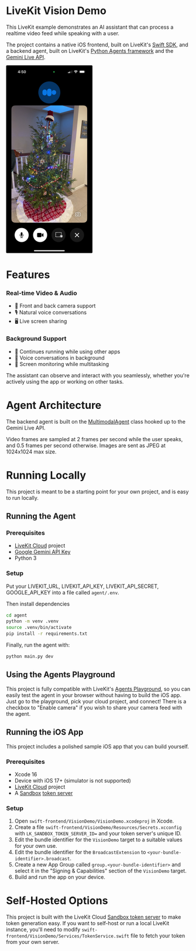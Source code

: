 # LiveKit Vision Demo

This LiveKit example demonstrates an AI assistant that can process a realtime video feed while speaking with a user.

The project contains a native iOS frontend, built on LiveKit's [Swift SDK](https://github.com/livekit/client-sdk-swift), and a backend agent, built on LiveKit's [Python Agents framework](https://github.com/livekit/agents) and the [Gemini Live API](https://ai.google.dev/gemini-api/docs/live).

<img src="screenshot.jpg" height="512">

# Features

### Real-time Video & Audio
- 📱 Front and back camera support
- 🎙️ Natural voice conversations
- 🖥️ Live screen sharing

### Background Support
- 🔄 Continues running while using other apps
- 💬 Voice conversations in background
- 👀 Screen monitoring while multitasking

The assistant can observe and interact with you seamlessly, whether you're actively using the app or working on other tasks.

# Agent Architecture

The backend agent is built on the [MultimodalAgent](https://docs.livekit.io/agents/voice-agent/multimodal/) class hooked up to the Gemini Live API.

Video frames are sampled at 2 frames per second while the user speaks, and 0.5 frames per second otherwise. Images are sent as JPEG at 1024x1024 max size.

# Running Locally

This project is meant to be a starting point for your own project, and is easy to run locally.

## Running the Agent

### Prerequisites

- [LiveKit Cloud](https://cloud.livekit.io) project
- [Google Gemini API Key](https://console.cloud.google.com/apis/library/generativelanguage.googleapis.com)
- Python 3

### Setup

Put your LIVEKIT_URL, LIVEKIT_API_KEY, LIVEKIT_API_SECRET, GOOGLE_API_KEY into a file called `agent/.env`.

Then install dependencies

```bash
cd agent
python -m venv .venv
source .venv/bin/activate
pip install -r requirements.txt
```

Finally, run the agent with:

```bash
python main.py dev
```

## Using the Agents Playground

This project is fully compatible with LiveKit's [Agents Playground](https://agents-playground.livekit.io), so you can easily test the agent in your browser without having to build the iOS app. Just go to the playground, pick your cloud project, and connect! There is a checkbox to "Enable camera" if you wish to share your camera feed with the agent.

## Running the iOS App

This project includes a polished sample iOS app that you can build yourself.

### Prerequisites

- Xcode 16
- Device with iOS 17+ (simulator is not supported)
- [LiveKit Cloud](https://cloud.livekit.io) project
- A [Sandbox](https://docs.livekit.io/cloud/sandbox/) [token server](https://cloud.livekit.io/projects/p_/sandbox/templates/token-server)

### Setup

1. Open `swift-frontend/VisionDemo/VisionDemo.xcodeproj` in Xcode.
2. Create a file `swift-frontend/VisionDemo/Resources/Secrets.xcconfig` with `LK_SANDBOX_TOKEN_SERVER_ID=` and your token server's unique ID.
3. Edit the bundle identifier for the `VisionDemo` target to a suitable values for your own use.
4. Edit the bundle identifier for the `BroadcastExtension` to `<your-bundle-identifier>.broadcast`.
4. Create a new App Group called `group.<your-bundle-identifier>` and select it in the "Signing & Capabilities" section of the `VisionDemo` target.
7. Build and run the app on your device.

# Self-Hosted Options

This project is built with the LiveKit Cloud [Sandbox token server](https://cloud.livekit.io/projects/p_/sandbox/templates/token-server) to make token generation easy. If you want to self-host or run a local LiveKit instance, you'll need to modify `swift-frontend/VisionDemo/Services/TokenService.swift` file to fetch your token from your own server.
